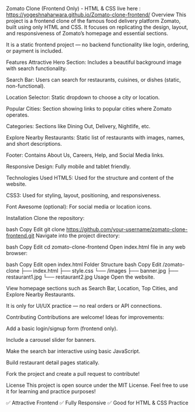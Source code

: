 Zomato Clone (Frontend Only) - HTML & CSS
live here : https://yogeshnaharwara.github.io/Zomato-clone-frontend/
Overview
This project is a frontend clone of the famous food delivery platform Zomato, built using only HTML and CSS.
It focuses on replicating the design, layout, and responsiveness of Zomato’s homepage and essential sections.

It is a static frontend project — no backend functionality like login, ordering, or payment is included.

Features
Attractive Hero Section: Includes a beautiful background image with search functionality.

Search Bar: Users can search for restaurants, cuisines, or dishes (static, non-functional).

Location Selector: Static dropdown to choose a city or location.

Popular Cities: Section showing links to popular cities where Zomato operates.

Categories: Sections like Dining Out, Delivery, Nightlife, etc.

Explore Nearby Restaurants: Static list of restaurants with images, names, and short descriptions.

Footer: Contains About Us, Careers, Help, and Social Media links.

Responsive Design: Fully mobile and tablet friendly.

Technologies Used
HTML5: Used for the structure and content of the website.

CSS3: Used for styling, layout, positioning, and responsiveness.

Font Awesome (optional): For social media or location icons.

Installation
Clone the repository:

bash
Copy
Edit
git clone https://github.com/your-username/zomato-clone-frontend.git
Navigate into the project directory:

bash
Copy
Edit
cd zomato-clone-frontend
Open index.html file in any web browser:

bash
Copy
Edit
open index.html
Folder Structure
bash
Copy
Edit
/zomato-clone
  ├── index.html
  ├── style.css
  └── /images
       ├── banner.jpg
       ├── restaurant1.jpg
       └── restaurant2.jpg
Usage
Open the website.

View homepage sections such as Search Bar, Location, Top Cities, and Explore Nearby Restaurants.

It is only for UI/UX practice — no real orders or API connections.

Contributing
Contributions are welcome!
Ideas for improvements:

Add a basic login/signup form (frontend only).

Include a carousel slider for banners.

Make the search bar interactive using basic JavaScript.

Build restaurant detail pages statically.

Fork the project and create a pull request to contribute!

License
This project is open source under the MIT License.
Feel free to use it for learning and practice purposes!

✅ Attractive Frontend
✅ Fully Responsive
✅ Good for HTML & CSS Practice

